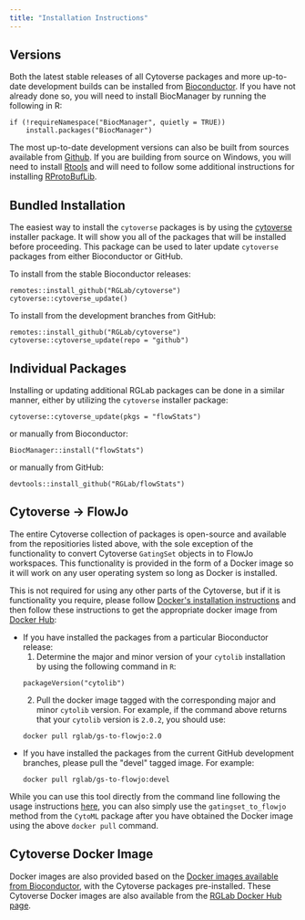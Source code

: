 ```yaml
---
title: "Installation Instructions"
---
```


## Versions

Both the latest stable releases of all Cytoverse packages and more up-to-date development builds can be installed from [Bioconductor](http://bioconductor.org/). If you have not already done so, you will need to install BiocManager by running the following in R:

```
if (!requireNamespace("BiocManager", quietly = TRUE))
    install.packages("BiocManager")
```

The most up-to-date development versions can also be built from sources available from [Github](https://github.com/RGLab). If you are building from source on Windows, you will need to install [Rtools](https://cran.r-project.org/bin/windows/Rtools/) and will need to follow some additional instructions for installing [RProtoBufLib](https://github.com/RGLab/RProtoBufLib/blob/master/INSTALL).

## Bundled Installation

The easiest way to install the `cytoverse` packages is by using the [cytoverse](https://github.com/RGLab/cytoverse) installer package. It will show you all of the packages that will be installed before proceeding. This package can be used to later update `cytoverse` packages from either Bioconductor or GitHub.

To install from the stable Bioconductor releases:

```
remotes::install_github("RGLab/cytoverse")
cytoverse::cytoverse_update()
```

To install from the development branches from GitHub:
```
remotes::install_github("RGLab/cytoverse")
cytoverse::cytoverse_update(repo = "github")
```


## Individual Packages

Installing or updating additional RGLab packages can be done in a similar manner, either by utilizing the `cytoverse` installer package:

```
cytoverse::cytoverse_update(pkgs = "flowStats")
```
or manually from Bioconductor:

```
BiocManager::install("flowStats")
```   
or manually from GitHub:  
```
devtools::install_github("RGLab/flowStats")
```

## Cytoverse -> FlowJo

The entire Cytoverse collection of packages is open-source and available from the repositiories listed above, with the
sole exception of the functionality to convert Cytoverse `GatingSet` objects in to FlowJo workspaces. This functionality 
is provided in the form of a Docker image so it will work on any user operating system so long as Docker is installed.

This is not required for using any other parts of the Cytoverse, but if it is functionality you require, please follow
[Docker's installation instructions](https://www.docker.com/get-started) and then follow these instructions to get the appropriate
docker image from [Docker Hub](https://hub.docker.com/r/rglab/gs-to-flowjo):

* If you have installed the packages from a particular Bioconductor release:
    1. Determine the major and minor version of your `cytolib` installation by using the following command in `R`:
    ```
    packageVersion("cytolib")
    ```
    2. Pull the docker image tagged with the corresponding major and minor `cytolib` version. For example, if the command above
    returns that your `cytolib` version is `2.0.2`, you should use:
    ```
    docker pull rglab/gs-to-flowjo:2.0
    ```
* If you have installed the packages from the current GitHub development branches, please pull the "devel" tagged image. For example:
    ```
    docker pull rglab/gs-to-flowjo:devel
    ```
While you can use this tool directly from the command line following the usage instructions
[here](https://hub.docker.com/r/rglab/gs-to-flowjo), you can also simply use the `gatingset_to_flowjo` method from
the `CytoML` package after you have obtained the Docker image using the above `docker pull` command.

## Cytoverse Docker Image

Docker images are also provided based on the [Docker images available from Bioconductor](https://www.bioconductor.org/help/docker/), with the Cytoverse packages pre-installed. These Cytoverse Docker images are also available from the [RGLab Docker Hub page](https://hub.docker.com/r/rglab/cytoverse).